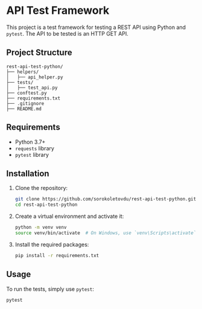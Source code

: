 # API Test Framework

This project is a test framework for testing a REST API using Python and `pytest`. The API to be tested is an HTTP GET API.

## Project Structure

```
rest-api-test-python/
├── helpers/
│   ├── api_helper.py
├── tests/
│   ├── test_api.py
├── conftest.py
├── requirements.txt
├── .gitignore
├── README.md
```

## Requirements

- Python 3.7+
- `requests` library
- `pytest` library

## Installation

1. Clone the repository:
    ```sh
    git clone https://github.com/sorokoletovdu/rest-api-test-python.git
    cd rest-api-test-python
    ```

2. Create a virtual environment and activate it:
    ```sh
    python -m venv venv
    source venv/bin/activate  # On Windows, use `venv\Scripts\activate`
    ```

3. Install the required packages:
    ```sh
    pip install -r requirements.txt
    ```

## Usage

To run the tests, simply use `pytest`:

```sh
pytest